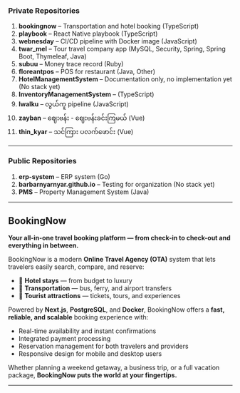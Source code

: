 ### **Private Repositories**

1. **bookingnow** – Transportation and hotel booking (TypeScript)
2. **playbook** – React Native playbook (TypeScript)
3. **webnesday** – CI/CD pipeline with Docker image (JavaScript)
4. **twar\_mel** – Tour travel company app (MySQL, Security, Spring, Spring Boot, Thymeleaf, Java)
5. **subuu** – Money trace record (Ruby)
6. **floreantpos** – POS for restaurant (Java, Other)
7. **HotelManagementSystem** – Documentation only, no implementation yet (No stack yet)
8. **InventoryManagementSystem** – (TypeScript)
9. **lwalku** – လွယ်ကူ pipeline (JavaScript)
10. **zayban** – ဈေးဗန်း - ဈေးဗန်းခင်းကြမယ် (Vue)
11. **thin\_kyar** – သင်ကြား ပလက်ဖောင်း (Vue)

---

### **Public Repositories**

1. **erp-system** – ERP system (Go)
2. **barbarnyarnyar.github.io** – Testing for organization (No stack yet)
3. **PMS** – Property Management System (Java)

---

## **BookingNow**

**Your all-in-one travel booking platform — from check-in to check-out and everything in between.**

BookingNow is a modern **Online Travel Agency (OTA)** system that lets travelers easily search, compare, and reserve:

* 🏨 **Hotel stays** — from budget to luxury
* 🚌 **Transportation** — bus, ferry, and airport transfers
* 🎯 **Tourist attractions** — tickets, tours, and experiences

Powered by **Next.js**, **PostgreSQL**, and **Docker**, BookingNow offers a **fast, reliable, and scalable** booking experience with:

* Real-time availability and instant confirmations
* Integrated payment processing
* Reservation management for both travelers and providers
* Responsive design for mobile and desktop users

Whether planning a weekend getaway, a business trip, or a full vacation package, **BookingNow puts the world at your fingertips.**

---



